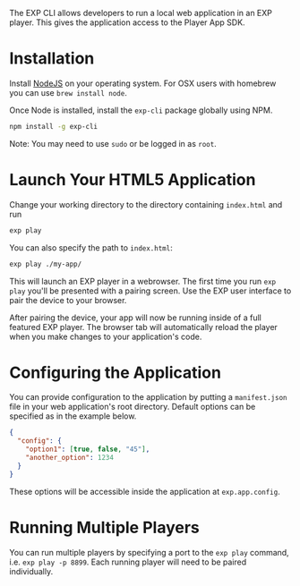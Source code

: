 The EXP CLI allows developers to run a local web application in an EXP player. This gives the application access to the Player App SDK.

# Installation

Install [NodeJS](https://nodejs.org/en/download/) on your operating system. For OSX users with homebrew you can use `brew install node`. 

Once Node is installed, install the `exp-cli` package globally using NPM. 

```bash
npm install -g exp-cli
```

Note: You may need to use `sudo` or be logged in as `root`.


# Launch Your HTML5 Application 

Change your working directory to the directory containing `index.html` and run

```bash
exp play
```

You can also specify the path to `index.html`:

```bash
exp play ./my-app/
```

This will launch an EXP player in a webrowser. The first time you run `exp play` you'll be presented with a pairing screen. Use the EXP user interface to pair the device to your browser.

After pairing the device, your app will now be running inside of a full featured EXP player. The browser tab will automatically reload the player when you make changes to your application's code.


# Configuring the Application

You can provide configuration to the application by putting a `manifest.json` file in your web application's root directory. Default options can be specified as in the example below.

```json
{
  "config": {
    "option1": [true, false, "45"],
    "another_option": 1234
  }
}
```

These options will be accessible inside the application at `exp.app.config`.


# Running Multiple Players

You can run multiple players by specifying a port to the `exp play` command, i.e. `exp play -p 8899`. Each running player will need to be paired individually. 


